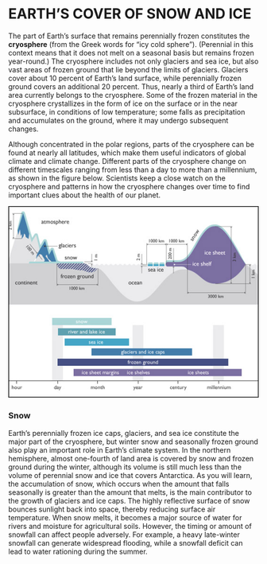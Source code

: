 # EARTH’S COVER OF SNOW AND ICE

The part of Earth’s surface that remains perennially frozen constitutes the **cryosphere** \(from the Greek words for “icy cold sphere”\). \(Perennial in this context means that it does not melt on a seasonal basis but remains frozen year-round.\) The cryosphere includes not only glaciers and sea ice, but also vast areas of frozen ground that lie beyond the limits of glaciers. Glaciers cover about 10 percent of Earth’s land surface, while perennially frozen ground covers an additional 20 percent. Thus, nearly a third of Earth’s land area currently belongs to the cryosphere. Some of the frozen material in the cryosphere crystallizes in the form of ice on the surface or in the near subsurface, in conditions of low temperature; some falls as precipitation and accumulates on the ground, where it may undergo subsequent changes.

Although concentrated in the polar regions, parts of the cryosphere can be found at nearly all latitudes, which make them useful indicators of global climate and climate change. Different parts of the cryosphere change on different timescales ranging from less than a day to more than a millennium, as shown in the figure below. Scientists keep a close watch on the cryosphere and patterns in how the cryosphere changes over time to find important clues about the health of our planet.

![](../../.gitbook/assets/image%20%2858%29.png)

### Snow

Earth’s perennially frozen ice caps, glaciers, and sea ice constitute the major part of the cryosphere, but winter snow and seasonally frozen ground also play an important role in Earth’s climate system. In the northern hemisphere, almost one-fourth of land area is covered by snow and frozen ground during the winter, although its volume is still much less than the volume of perennial snow and ice that covers Antarctica. As you will learn, the accumulation of snow, which occurs when the amount that falls seasonally is greater than the amount that melts, is the main contributor to the growth of glaciers and ice caps. The highly reflective surface of snow bounces sunlight back into space, thereby reducing surface air temperature. When snow melts, it becomes a major source of water for rivers and moisture for agricultural soils. However, the timing or amount of snowfall can affect people adversely. For example, a heavy late-winter snowfall can generate widespread flooding, while a snowfall deficit can lead to water rationing during the summer.

